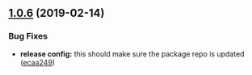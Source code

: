 ## [1.0.6](https://github.com/parkerself22/mui-table/compare/v1.0.5...v1.0.6) (2019-02-14)


### Bug Fixes

* **release config:** this should make sure the package repo is updated ([ecaa249](https://github.com/parkerself22/mui-table/commit/ecaa249))
